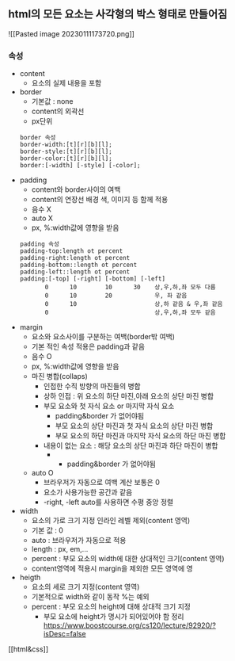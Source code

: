 ## html의 모든 요소는 사각형의 박스 형태로 만들어짐

![[Pasted image 20230111173720.png]]

### 속성
- content
	- 요소의 실제 내용을 포함 
- border
	- 기본값 : none
	- content의 외곽선
	- px단위
	```
	border 속성
	border-width:[t][r][b][l];
	border-style:[t][r][b][l];
	border-color:[t][r][b][l];
	border:[-width] [-style] [-color];
	```
- padding
	- content와 border사이의 여백
	- content의 연장선 배경 색, 이미지 등 함께 적용
	- 음수 X
	- auto X
	- px, %:width값에 영향을 받음
	```
	padding 속성
	padding-top:length ot percent
	padding-right:length ot percent
	padding-bottom::length ot percent
	padding-left::length ot percent
	padding:[-top] [-right] [-bottom] [-left]
           0      10        10      30    상,우,하,좌 모두 다름
           0      10        20            우, 좌 같음
           0      10                      상,하 같음 & 우,좌 같음
           0                              상,우,하,좌 모두 같음
	```
- margin
	- 요소와 요소사이를 구분하는 여백(border밖 여백)
	- 기본 적인 속성 적용은 padding과 같음
	- 음수 O
	- px, %:width값에 영향을 받음
	- 마진 병합(collaps) 
		- 인접한 수직 방향의 마진들의 병합
		- 상하 인접 : 위 요소의 하단 마진,아래 요소의 상단 마진 병합
		- 부모 요소와 첫 자식 요소 or 마지막 자식 요소
			- padding&border 가 없어야됨
			- 부모 요소의 상단 마진과 첫 자식 요소의 상단 마진 병합
			- 부모 요소의 하단 마진과 마지막 자식 요소의 하단 마진 병합
		- 내용이 없는 요소 : 해당 요소의 상단 마진과 하단 마진이 병합
			- - padding&border 가 없어야됨
	- auto O
		- 브라우저가 자동으로 여백 계산 보통은 0
		- 요소가 사용가능한 공간과 같음
		- -right, -left auto를 사용하면 수평 중앙 정렬 
- width
	- 요소의 가로 크기 지정 인라인 레벨 제외(content 영역)
	- 기본 값 : 0
	- auto : 브라우저가 자동으로 적용
	- length : px, em,...
	- percent : 부모 요소의 width에 대한 상대적인 크기(content 영역)
	- content영역에 적용시 margin을 제외한 모든 영역에 영
- heigth
	- 요소의 세로 크기 지정(content 영역)
	- 기본적으로 width와 같이 동작 %는 예외
	- percent : 부모 요소의 height에 대해 상대적 크기 지정
		- 부모 요소에 height가 명시가 되어있어야 함
정리 https://www.boostcourse.org/cs120/lecture/92920/?isDesc=false

[[html&css]]